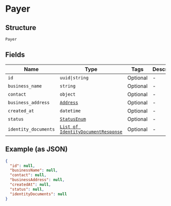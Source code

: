 
# Payer

## Structure

`Payer`

## Fields

| Name | Type | Tags | Description |
|  --- | --- | --- | --- |
| `id` | `uuid\|string` | Optional | - |
| `business_name` | `string` | Optional | - |
| `contact` | `object` | Optional | - |
| `business_address` | [`Address`](/doc/models/address.md) | Optional | - |
| `created_at` | `datetime` | Optional | - |
| `status` | [`StatusEnum`](/doc/models/status-enum.md) | Optional | - |
| `identity_documents` | [`List of IdentityDocumentResponse`](/doc/models/identity-document-response.md) | Optional | - |

## Example (as JSON)

```json
{
  "id": null,
  "businessName": null,
  "contact": null,
  "businessAddress": null,
  "createdAt": null,
  "status": null,
  "identityDocuments": null
}
```

